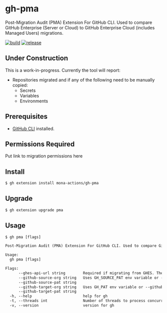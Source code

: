 # gh-pma
Post-Migration Audit (PMA) Extension For GitHub CLI. Used to compare GitHub Enterprise (Server or Cloud) to GitHub Enterprise Cloud (includes Managed Users) migrations.

[![build](https://github.com/mona-actions/gh-pma/actions/workflows/build.yaml/badge.svg)](https://github.com/mona-actions/gh-pma/actions/workflows/build.yaml)
[![release](https://github.com/mona-actions/gh-pma/actions/workflows/release.yaml/badge.svg)](https://github.com/mona-actions/gh-pma/actions/workflows/release.yaml)

## Under Construction
This is a work-in-progress. Currently the tool will report:

- Repositories migrated and if any of the following need to be manually copied:
  - Secrets
  - Variables
  - Environments

## Prerequisites
- [GitHub CLI](https://cli.github.com/manual/installation) installed.

## Permissions Required
Put link to migration permissions here

## Install

```bash
$ gh extension install mona-actions/gh-pma
```

## Upgrade
```bash
$ gh extension upgrade pma
```

## Usage

```txt
$ gh pma [flags]
```

```txt
Post-Migration Audit (PMA) Extension For GitHub CLI. Used to compare GitHub Enterprise (Server or Cloud) to GitHub Enterprise Cloud (includes Managed Users) migrations.

Usage:
  gh pma [flags]

Flags:
      --ghes-api-url string        Required if migrating from GHES. The domain name for your GHES instance. For example: ghes.contoso.com (default "github.com")
      --github-source-org string   Uses GH_SOURCE_PAT env variable or --github-source-pat option. Will fall back to GH_PAT or --github-target-pat if not set.
      --github-source-pat string   
      --github-target-org string   Uses GH_PAT env variable or --github-target-pat option.
      --github-target-pat string   
  -h, --help                       help for gh
  -t, --threads int                Number of threads to process concurrently. Maximum of 10 allowed. Increasing this number could get your PAT blocked due to API limiting. (default 3)
  -v, --version                    version for gh
```